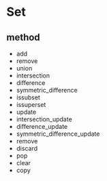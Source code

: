 # Set

## method
- add 
- remove
- union
- intersection
- difference
- symmetric_difference
- issubset
- issuperset
- update
- intersection_update
- difference_update
- symmetric_difference_update
- remove
- discard
- pop
- clear
- copy
